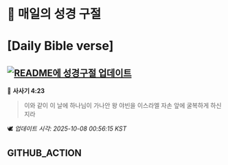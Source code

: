 # 🙏 매일의 성경 구절
# [Daily Bible verse]
## [![README에 성경구절 업데이트](https://github.com/DONGSUKA/first_test/actions/workflows/update-readme-bible.yml/badge.svg)](https://github.com/DONGSUKA/first_test/actions/workflows/update-readme-bible.yml)
<!-- START_BIBLE_VERSE -->
📖 **사사기 4:23**
> 이와 같이 이 날에 하나님이 가나안 왕 야빈을 이스라엘 자손 앞에 굴복하게 하신지라

🕊️ _업데이트 시각: 2025-10-08 00:56:15 KST_
  <!-- END_BIBLE_VERSE -->
## GITHUB_ACTION
